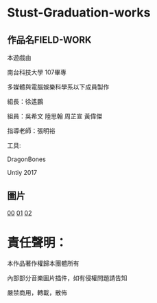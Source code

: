 # Stust-Graduation-works

## 作品名FIELD-WORK

本遊戲由

南台科技大學 107畢專

多媒體與電腦娛樂科學系以下成員製作

組長：徐遙鵬

組員：吳希文 陸思翰 周芷宣 黃偉傑

指導老師：張明裕

工具:

DragonBones

Untiy 2017

## 圖片

[00](https://github.com/PeterLukGit/Stust-Graduation-works/blob/master/00.PNG)
[01](https://github.com/PeterLukGit/Stust-Graduation-works/blob/master/00.PNG)
[02](https://github.com/PeterLukGit/Stust-Graduation-works/blob/master/00.PNG)

# 責任聲明：

本作品著作權歸本團體所有

內部部分音樂圖片插件，如有侵權問題請告知

嚴禁商用，轉載，散佈
